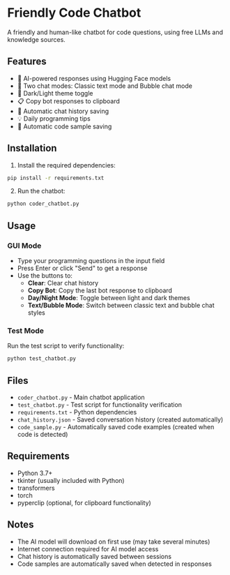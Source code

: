 # Friendly Code Chatbot

A friendly and human-like chatbot for code questions, using free LLMs and knowledge sources.

## Features

- 🤖 AI-powered responses using Hugging Face models
- 💬 Two chat modes: Classic text mode and Bubble chat mode
- 🌙 Dark/Light theme toggle
- 📋 Copy bot responses to clipboard
- 💾 Automatic chat history saving
- 💡 Daily programming tips
- 🔧 Automatic code sample saving

## Installation

1. Install the required dependencies:
```bash
pip install -r requirements.txt
```

2. Run the chatbot:
```bash
python coder_chatbot.py
```

## Usage

### GUI Mode
- Type your programming questions in the input field
- Press Enter or click "Send" to get a response
- Use the buttons to:
  - **Clear**: Clear chat history
  - **Copy Bot**: Copy the last bot response to clipboard
  - **Day/Night Mode**: Toggle between light and dark themes
  - **Text/Bubble Mode**: Switch between classic text and bubble chat styles

### Test Mode
Run the test script to verify functionality:
```bash
python test_chatbot.py
```

## Files

- `coder_chatbot.py` - Main chatbot application
- `test_chatbot.py` - Test script for functionality verification
- `requirements.txt` - Python dependencies
- `chat_history.json` - Saved conversation history (created automatically)
- `code_sample.py` - Automatically saved code examples (created when code is detected)

## Requirements

- Python 3.7+
- tkinter (usually included with Python)
- transformers
- torch
- pyperclip (optional, for clipboard functionality)

## Notes

- The AI model will download on first use (may take several minutes)
- Internet connection required for AI model access
- Chat history is automatically saved between sessions
- Code samples are automatically saved when detected in responses 